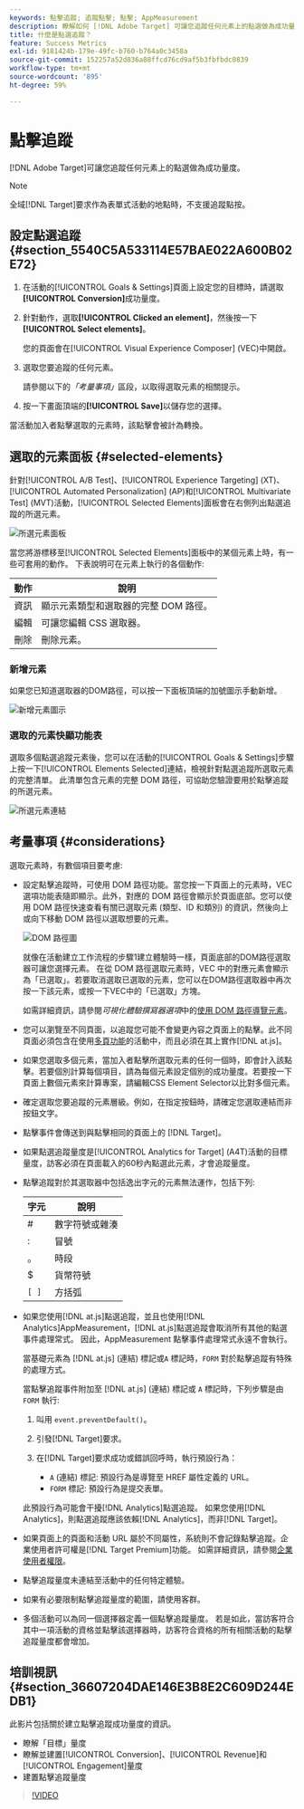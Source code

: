 ```yaml
---
keywords: 點擊追蹤; 追蹤點擊; 點擊; AppMeasurement
description: 瞭解如何 [!DNL Adobe Target] 可讓您追蹤任何元素上的點選做為成功量度。
title: 什麼是點選追蹤？
feature: Success Metrics
exl-id: 9181424b-179e-49fc-b760-b764a0c3458a
source-git-commit: 152257a52d836a88ffcd76cd9af5b3fbfbdc0839
workflow-type: tm+mt
source-wordcount: '895'
ht-degree: 59%

---
```


# 點擊追蹤

[!DNL Adobe Target]可讓您追蹤任何元素上的點選做為成功量度。

>[!NOTE]
>
>全域[!DNL Target]要求作為表單式活動的地點時，不支援追蹤點按。

## 設定點選追蹤 {#section_5540C5A533114E57BAE022A600B02E72}

1. 在活動的[!UICONTROL Goals & Settings]頁面上設定您的目標時，請選取&#x200B;**[!UICONTROL Conversion]**&#x200B;成功量度。
1. 針對動作，選取&#x200B;**[!UICONTROL Clicked an element]**，然後按一下&#x200B;**[!UICONTROL Select elements]**。

   您的頁面會在[!UICONTROL Visual Experience Composer] (VEC)中開啟。

1. 選取您要追蹤的任何元素。

   請參閱以下的&#x200B;*「考量事項」*&#x200B;區段，以取得選取元素的相關提示。

1. 按一下畫面頂端的&#x200B;**[!UICONTROL Save]**&#x200B;以儲存您的選擇。

當活動加入者點擊選取的元素時，該點擊會被計為轉換。

## 選取的元素面板 {#selected-elements}

針對[!UICONTROL A/B Test]、[!UICONTROL Experience Targeting] (XT)、[!UICONTROL Automated Personalization] (AP)和[!UICONTROL Multivariate Test] (MVT)活動，[!UICONTROL Selected Elements]面板會在右側列出點選追蹤的所選元素。

![所選元素面板](/help/main/c-activities/r-success-metrics/assets/selected-elements.png)

當您將游標移至[!UICONTROL Selected Elements]面板中的某個元素上時，有一些可套用的動作。 下表說明可在元素上執行的各個動作:

| 動作 | 說明 |
| --- | --- |
| 資訊 | 顯示元素類型和選取器的完整 DOM 路徑。 |
| 編輯   | 可讓您編輯 CSS 選取器。 |
| 刪除 | 刪除元素。 |

### 新增元素

如果您已知道選取器的DOM路徑，可以按一下面板頂端的加號圖示手動新增。

![新增元素圖示](/help/main/c-activities/r-success-metrics/assets/add-element.png)

### 選取的元素快顯功能表

選取多個點選追蹤元素後，您可以在活動的[!UICONTROL Goals & Settings]步驟上按一下[!UICONTROL Elements Selected]連結，檢視針對點選追蹤所選取元素的完整清單。 此清單包含元素的完整 DOM 路徑，可協助您驗證要用於點擊追蹤的所選元素。

![所選元素連結](/help/main/c-activities/r-success-metrics/assets/elements-selected-link.png)

## 考量事項 {#considerations}

選取元素時，有數個項目要考慮:

* 設定點擊追蹤時，可使用 DOM 路徑功能。當您按一下頁面上的元素時，VEC 選項功能表隨即顯示。此外，對應的 DOM 路徑會顯示於頁面底部。您可以使用 DOM 路徑快速查看有關已選取元素 (類型、ID 和類別) 的資訊，然後向上或向下移動 DOM 路徑以選取想要的元素。

  ![DOM 路徑圖](/help/main/c-activities/r-success-metrics/assets/click-tracking-dom.png)

  就像在活動建立工作流程的步驟1建立體驗時一樣，頁面底部的DOM路徑選取器可讓您選擇元素。 在從 DOM 路徑選取元素時，VEC 中的對應元素會顯示為「已選取」。若要取消選取已選取的元素，您可以在DOM路徑選取器中再次按一下該元素，或按一下VEC中的「已選取」方塊。

  如需詳細資訊，請參閱&#x200B;*可視化體驗撰寫器選項*&#x200B;中的[使用 DOM 路徑導覽元素](/help/main/c-experiences/c-visual-experience-composer/viztarget-options.md#dom-path)。

* 您可以瀏覽至不同頁面，以追蹤您可能不會變更內容之頁面上的點擊。此不同頁面必須包含在使用[多頁功能](/help/main/c-experiences/c-visual-experience-composer/multipage-activity.md#concept_277E096063E14813AC5D8EDFA1D2ED48)的活動中，而且必須在其上實作[!DNL at.js]。
* 如果您選取多個元素，當加入者點擊所選取元素的任何一個時，即會計入該點擊。若要個別計算每個項目，請為每個元素設定個別的成功量度。若要按一下頁面上數個元素來計算專案，請編輯CSS Element Selector以比對多個元素。
* 確定選取您要追蹤的元素層級。例如，在指定按鈕時，請確定您選取連結而非按鈕文字。
* 點擊事件會傳送到與點擊相同的頁面上的 [!DNL Target]。
* 如果點選追蹤量度是[!UICONTROL Analytics for Target] (A4T)活動的目標量度，訪客必須在頁面載入的60秒內點選此元素，才會追蹤量度。
* 點擊追蹤對於其選取器中包括逸出字元的元素無法運作，包括下列:

  | 字元 | 說明 |
  |---|---|
  | # | 數字符號或雜湊 |
  | : | 冒號 |
  | 。 | 時段 |
  | $ | 貨幣符號 |
  | `[ ]` | 方括弧 |

* 如果您使用[!DNL at.js]點選追蹤，並且也使用[!DNL Analytics]AppMeasurement，[!DNL at.js]點選追蹤會取消所有其他的點選事件處理常式。 因此，AppMeasurement 點擊事件處理常式永遠不會執行。

  當基礎元素為 [!DNL at.js] (連結) 標記或`A` 標記時，`FORM` 對於點擊追蹤有特殊的處理方式。

  當點擊追蹤事件附加至 [!DNL at.js] (連結) 標記或 `A` 標記時，下列步驟是由 `FORM` 執行:

   1. 叫用 `event.preventDefault()`。

   1. 引發[!DNL Target]要求。

   1. 在[!DNL Target]要求成功或錯誤回呼時，執行預設行為：

      * `A` (連結) 標記: 預設行為是導覽至 HREF 屬性定義的 URL。
      * `FORM` 標記: 預設行為是提交表單。

  此預設行為可能會干擾[!DNL Analytics]點選追蹤。 如果您使用[!DNL Analytics]，則點選追蹤應該依賴[!DNL Analytics]，而非[!DNL Target]。

* 如果頁面上的頁面和活動 URL 屬於不同屬性，系統則不會記錄點擊追蹤。企業使用者許可權是[!DNL Target Premium]功能。 如需詳細資訊，請參閱[企業使用者權限](/help/main/administrating-target/c-user-management/property-channel/property-channel.md)。

* 點擊追蹤量度未連結至活動中的任何特定體驗。

* 如果有必要限制點擊追蹤量度的範圍，請使用客群。

* 多個活動可以為同一個選擇器定義一個點擊追蹤量度。 若是如此，當訪客符合其中一項活動的資格並點擊該選擇器時，訪客符合資格的所有相關活動的點擊追蹤量度都會增加。

## 培訓視訊 {#section_36607204DAE146E3B8E2C609D244EDB1}

此影片包括關於建立點擊追蹤成功量度的資訊。

* 瞭解「目標」量度
* 瞭解並建置[!UICONTROL Conversion]、[!UICONTROL Revenue]和[!UICONTROL Engagement]量度
* 建置點擊追蹤量度

>[!VIDEO](https://video.tv.adobe.com/v/17380)
